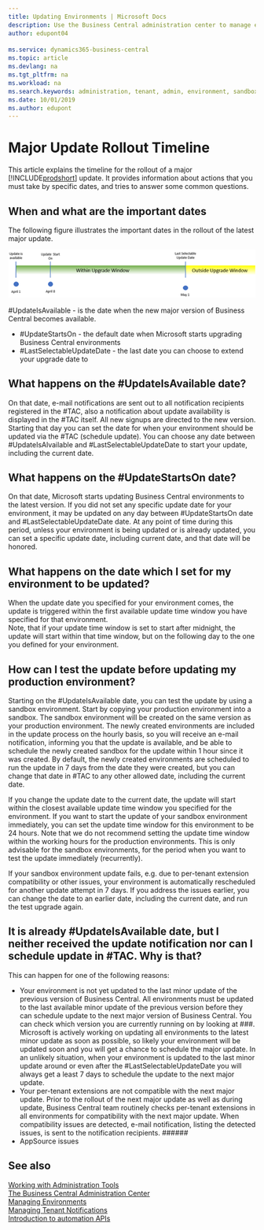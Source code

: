 ```yaml
---
title: Updating Environments | Microsoft Docs
description: Use the Business Central administration center to manage environment updates.  
author: edupont04

ms.service: dynamics365-business-central
ms.topic: article
ms.devlang: na
ms.tgt_pltfrm: na
ms.workload: na
ms.search.keywords: administration, tenant, admin, environment, sandbox, update
ms.date: 10/01/2019
ms.author: edupont
---
```


# Major Update Rollout Timeline

This article explains the timeline for the rollout of a major [!INCLUDE[prodshort](../developer/includes/prodshort.md)] update. It provides information about actions that you must take by specific dates, and tries to answer some common questions.

## When and what are the important dates

The following figure illustrates the important dates in the rollout of the latest major update. 

![Update Rollout Timeline](../developer/media/update-rollout-timeline.png)

#UpdateIsAvailable - is the date when the new major version of Business Central becomes available.  
- #UpdateStartsOn - the default date when Microsoft starts upgrading Business Central environments 
- #LastSelectableUpdateDate - the last date you can choose to extend your upgrade date to
 
## What happens on the #UpdateIsAvailable date?

On that date, e-mail notifications are sent out to all notification recipients registered in the #TAC, also a notification about update availability is displayed in the #TAC itself. All new signups are directed to the new version. Starting that day you can set the date for when your environment should be updated via the #TAC (schedule update). You can choose any date between #UpdateIsAlvailable and #LastSelectableUpdateDate to start your update, including the current date.  
 
## What happens on the #UpdateStartsOn date?   
 
On that date, Microsoft starts updating Business Central environments to the latest version. If you did not set any specific update date for your environment, it may be updated on any day between #UpdateStartsOn date and #LastSelectableUpdateDate date. At any point of time during this period, unless your environment is being updated or is already updated, you can set a specific update date, including current date, and that date will be honored. 
 
## What happens on the date which I set for my environment to be updated? 
 
When the update date you specified for  your environment comes, the update is triggered within the first available update time window you have specified for that environment.  
Note, that if your update time window is set to start after midnight, the update will start within that time window, but on the following day to the one you defined for your environment. 
 
## How can I test the update before updating my production environment? 
 
Starting on the #UpdateIsAvailable date, you can test the update by using a sandbox environment. Start by copying  your production environment into a sandbox. The sandbox environment will be created on the same version as your production environment. The newly created environments are included in the update process on the hourly basis, so you will receive an e-mail notification, informing you that the update is available, and be able to schedule the newly created sandbox for the update within 1 hour since it was created. By default, the newly created environments are scheduled to run the update in 7 days from the date they were created, but you can change that date in #TAC to any other allowed date, including the current date.

If  you change the update date to the current date, the update will start within the closest available update time window you specified for the environment. If you want to start the update of your sandbox environment immediately, you can set the update time window for this environment to be 24 hours. 
Note that we do not recommend setting the update time window within the working hours for the production environments. This is only advisable for the sandbox environments, for the period when you want to test the update immediately (recurrently).

If your sandbox environment update fails, e.g. due to per-tenant extension compatibility or other issues, your environment is automatically rescheduled for another update attempt in 7 days. If you address the issues earlier, you can change the date to an earlier date, including the current date, and run the test upgrade again.  

## It is already #UpdateIsAvailable date, but I neither received the update notification nor can I schedule update in #TAC. Why is that?
 
This can happen for one of the following reasons:

- Your environment is not yet updated to the last minor update of the previous version of Business Central. All environments must be updated to the last available minor update of the previous version before they can schedule update to the next major version of Business Central. You can check which version you are currently running on by looking at ###. Microsoft is actively working on updating all environments to the latest minor update as soon as possible, so likely your environment will be updated soon and you will get a chance to schedule the major update. In an unlikely situation, when your environment is updated to the last minor update around or even after the #LastSelectableUpdateDate you will always get a least 7 days to schedule the update to the next major update.  
- Your per-tenant extensions are not compatible with the next major update. Prior to the rollout of the next major update as well as during update, Business Central team routinely checks per-tenant extensions in all environments for compatibility with the next major update. When compatibility issues  are detected, e-mail notification, listing the detected issues, is sent to the notification recipients. ###### 
- AppSource issues  


## See also

[Working with Administration Tools](administration.md)  
[The Business Central Administration Center](tenant-admin-center.md)  
[Managing Environments](tenant-admin-center-environments.md)  
[Managing Tenant Notifications](tenant-admin-center-notifications.md)  
[Introduction to automation APIs](itpro-introduction-to-automation-apis.md)  
